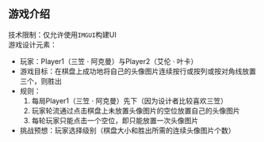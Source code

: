 ## 游戏介绍
技术限制：仅允许使用`IMGUI`构建UI  
游戏设计元素：
- 玩家：Player1（三笠 · 阿克曼）与Player2（艾伦 · 叶卡）
- 游戏目标：在棋盘上成功地将自己的头像图片连续按行或按列或按对角线放置三个，则胜出
- 规则：
	1. 每局Player1（三笠 · 阿克曼）先下（因为设计者比较喜欢三笠）
	2. 玩家轮流通过点击棋盘上未放置头像图片的空位放置自己的头像图片
	3. 每轮玩家只能点击一个空位，即只能放置一次头像图片
- 挑战预想：玩家选择级别（棋盘大小和胜出所需的连续头像图片个数）
